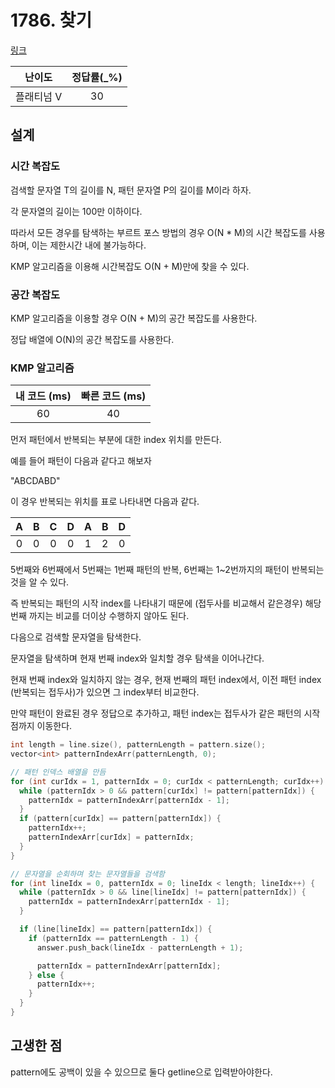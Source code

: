 # 1786. 찾기

[링크](https://www.acmicpc.net/problem/1786)

|   난이도   | 정답률(\_%) |
| :--------: | :---------: |
| 플래티넘 V |     30      |

## 설계

### 시간 복잡도

검색할 문자열 T의 길이를 N, 패턴 문자열 P의 길이를 M이라 하자.

각 문자열의 길이는 100만 이하이다.

따라서 모든 경우를 탐색하는 부르트 포스 방법의 경우 O(N \* M)의 시간 복잡도를 사용하며, 이는 제한시간 내에 불가능하다.

KMP 알고리즘을 이용해 시간복잡도 O(N + M)만에 찾을 수 있다.

### 공간 복잡도

KMP 알고리즘을 이용할 경우 O(N + M)의 공간 복잡도를 사용한다.

정답 배열에 O(N)의 공간 복잡도를 사용한다.

### KMP 알고리즘

| 내 코드 (ms) | 빠른 코드 (ms) |
| :----------: | :------------: |
|      60      |       40       |

먼저 패턴에서 반복되는 부분에 대한 index 위치를 만든다.

예를 들어 패턴이 다음과 같다고 해보자

"ABCDABD"

이 경우 반복되는 위치를 표로 나타내면 다음과 같다.

|  A  |  B  |  C  |  D  |  A  |  B  |  D  |
| :-: | :-: | :-: | :-: | :-: | :-: | :-: |
|  0  |  0  |  0  |  0  |  1  |  2  |  0  |

5번째와 6번째에서 5번째는 1번째 패턴의 반복, 6번째는 1~2번까지의 패턴이 반복되는 것을 알 수 있다.

즉 반복되는 패턴의 시작 index를 나타내기 때문에 (접두사를 비교해서 같은경우) 해당 번째 까지는 비교를 더이상 수행하지 않아도 된다.

다음으로 검색할 문자열을 탐색한다.

문자열을 탐색하며 현재 번째 index와 일치할 경우 탐색을 이어나간다.

현재 번째 index와 일치하지 않는 경우, 현재 번째의 패턴 index에서, 이전 패턴 index (반복되는 접두사)가 있으면 그 index부터 비교한다.

만약 패턴이 완료된 경우 정답으로 추가하고, 패턴 index는 접두사가 같은 패턴의 시작점까지 이동한다.

```cpp
int length = line.size(), patternLength = pattern.size();
vector<int> patternIndexArr(patternLength, 0);

// 패턴 인덱스 배열을 만듬
for (int curIdx = 1, patternIdx = 0; curIdx < patternLength; curIdx++) {
  while (patternIdx > 0 && pattern[curIdx] != pattern[patternIdx]) {
    patternIdx = patternIndexArr[patternIdx - 1];
  }
  if (pattern[curIdx] == pattern[patternIdx]) {
    patternIdx++;
    patternIndexArr[curIdx] = patternIdx;
  }
}

// 문자열을 순회하며 찾는 문자열들을 검색함
for (int lineIdx = 0, patternIdx = 0; lineIdx < length; lineIdx++) {
  while (patternIdx > 0 && line[lineIdx] != pattern[patternIdx]) {
    patternIdx = patternIndexArr[patternIdx - 1];
  }

  if (line[lineIdx] == pattern[patternIdx]) {
    if (patternIdx == patternLength - 1) {
      answer.push_back(lineIdx - patternLength + 1);

      patternIdx = patternIndexArr[patternIdx];
    } else {
      patternIdx++;
    }
  }
}
```

## 고생한 점

pattern에도 공백이 있을 수 있으므로 둘다 getline으로 입력받아야한다.

